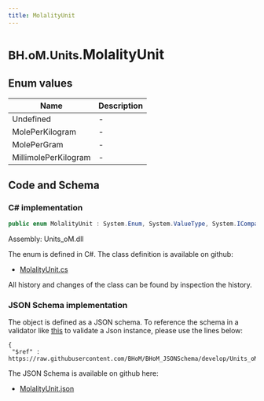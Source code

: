 ```yaml
---
title: MolalityUnit
---
```


# <small>BH.oM.Units.</small>**MolalityUnit**



## Enum values

| Name            | Description                                                    |
|-----------------|----------------------------------------------------------------|
| Undefined |  -  |
| MolePerKilogram |  -  |
| MolePerGram |  -  |
| MillimolePerKilogram |  -  |


## Code and Schema

### C# implementation

``` C# title="C#"
public enum MolalityUnit : System.Enum, System.ValueType, System.IComparable, System.ISpanFormattable, System.IFormattable, System.IConvertible
```

Assembly: Units_oM.dll

The enum is defined in C#. The class definition is available on github:

- [MolalityUnit.cs](https://github.com/BHoM/Localisation_Toolkit/blob/develop/Units_oM/Enums\MolalityUnit.cs)

All history and changes of the class can be found by inspection the history.
### JSON Schema implementation

The object is defined as a JSON schema. To reference the schema in a validator like [this](https://www.jsonschemavalidator.net/) to validate a Json instance, please use the lines below:

``` { .json .copy .select } title="JSON Schema"
{
 "$ref" : https://raw.githubusercontent.com/BHoM/BHoM_JSONSchema/develop/Units_oM/MolalityUnit.json}
```

The JSON Schema is available on github here:

- [MolalityUnit.json](https://github.com/BHoM/BHoM_JSONSchema/blob/develop/Units_oM/MolalityUnit.json)
